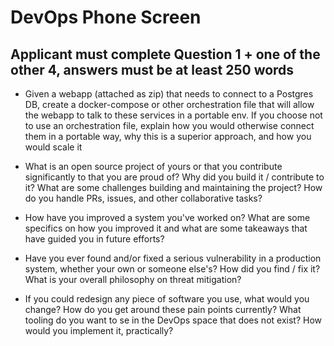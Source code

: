 # DevOps Phone Screen

## Applicant must complete Question 1 + one of the other 4, answers must be at least 250 words

* Given a  webapp (attached as zip) that needs to connect to a Postgres DB, create a docker-compose or other orchestration file that will allow the webapp to talk to these services in a portable env. If you choose not to use an orchestration file, explain how you would otherwise connect them in a portable way, why this is a superior approach, and how you would scale it

* What is an open source project of yours or that you contribute significantly to that you are proud of? Why did you build it / contribute to it? What are some challenges building and maintaining the project? How do you handle PRs, issues, and other collaborative tasks? 

* How have you improved a system you've worked on? What are some specifics on how you improved it and what are some takeaways that have guided you in future efforts?

* Have you ever found and/or fixed a serious vulnerability in a production system, whether your own or someone else's? How did you find / fix it? What is your overall philosophy on threat mitigation? 

* If you could redesign any piece of software you use, what would you change? How do you get around these pain points currently? What tooling do you want to se in the DevOps space that does not exist? How would you implement it, practically? 
